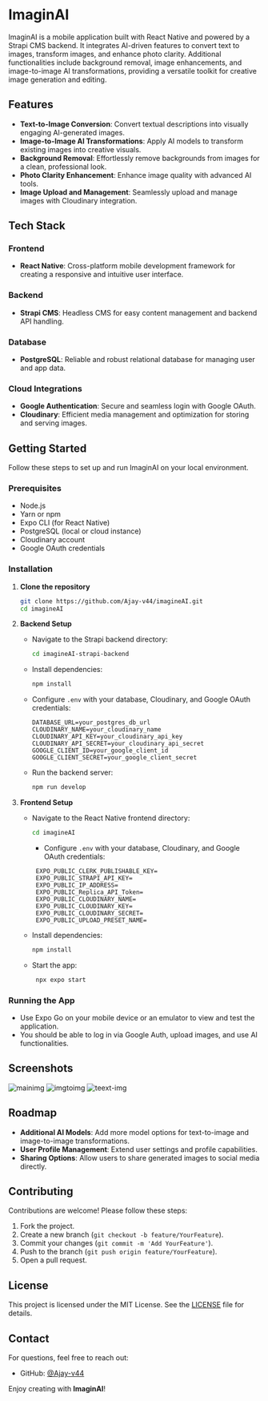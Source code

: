 


# ImaginAI

ImaginAI is a mobile application built with React Native and powered by a Strapi CMS backend. It integrates AI-driven features to convert text to images, transform images, and enhance photo clarity. Additional functionalities include background removal, image enhancements, and image-to-image AI transformations, providing a versatile toolkit for creative image generation and editing.

## Features
- **Text-to-Image Conversion**: Convert textual descriptions into visually engaging AI-generated images.
- **Image-to-Image AI Transformations**: Apply AI models to transform existing images into creative visuals.
- **Background Removal**: Effortlessly remove backgrounds from images for a clean, professional look.
- **Photo Clarity Enhancement**: Enhance image quality with advanced AI tools.
- **Image Upload and Management**: Seamlessly upload and manage images with Cloudinary integration.

## Tech Stack
### Frontend
- **React Native**: Cross-platform mobile development framework for creating a responsive and intuitive user interface.
  
### Backend
- **Strapi CMS**: Headless CMS for easy content management and backend API handling.
  
### Database
- **PostgreSQL**: Reliable and robust relational database for managing user and app data.

### Cloud Integrations
- **Google Authentication**: Secure and seamless login with Google OAuth.
- **Cloudinary**: Efficient media management and optimization for storing and serving images.

## Getting Started
Follow these steps to set up and run ImaginAI on your local environment.

### Prerequisites
- Node.js
- Yarn or npm
- Expo CLI (for React Native)
- PostgreSQL (local or cloud instance)
- Cloudinary account
- Google OAuth credentials

### Installation

1. **Clone the repository**
   ```bash
   git clone https://github.com/Ajay-v44/imagineAI.git
   cd imagineAI
   ```

2. **Backend Setup**
   - Navigate to the Strapi backend directory:
     ```bash
     cd imagineAI-strapi-backend
     ```
   - Install dependencies:
     ```bash
     npm install
     ```
   - Configure `.env` with your database, Cloudinary, and Google OAuth credentials:
     ```env
     DATABASE_URL=your_postgres_db_url
     CLOUDINARY_NAME=your_cloudinary_name
     CLOUDINARY_API_KEY=your_cloudinary_api_key
     CLOUDINARY_API_SECRET=your_cloudinary_api_secret
     GOOGLE_CLIENT_ID=your_google_client_id
     GOOGLE_CLIENT_SECRET=your_google_client_secret
     ```
   - Run the backend server:
     ```bash
     npm run develop
     ```

3. **Frontend Setup**
   - Navigate to the React Native frontend directory:
     ```bash
     cd imagineAI
     ```
      - Configure `.env` with your database, Cloudinary, and Google OAuth credentials:
     ```env
      EXPO_PUBLIC_CLERK_PUBLISHABLE_KEY=
      EXPO_PUBLIC_STRAPI_API_KEY=
      EXPO_PUBLIC_IP_ADDRESS=
      EXPO_PUBLIC_Replica_API_Token=
      EXPO_PUBLIC_CLOUDINARY_NAME=
      EXPO_PUBLIC_CLOUDINARY_KEY=
      EXPO_PUBLIC_CLOUDINARY_SECRET=
      EXPO_PUBLIC_UPLOAD_PRESET_NAME=
     ```
   - Install dependencies:
     ```bash
     npm install
     ```
   - Start the app:
     ```bash
      npx expo start
     ```

### Running the App
- Use Expo Go on your mobile device or an emulator to view and test the application.
- You should be able to log in via Google Auth, upload images, and use AI functionalities.

## Screenshots

![mainimg](https://github.com/user-attachments/assets/afce7345-49cb-473e-9ac8-acff5a1771e5)
![imgtoimg](https://github.com/user-attachments/assets/f95c543a-aa35-429f-bc67-eba3211c9780)
![teext-img](https://github.com/user-attachments/assets/c9725c23-06a6-455d-97de-454bc43b3f2a)


## Roadmap
- **Additional AI Models**: Add more model options for text-to-image and image-to-image transformations.
- **User Profile Management**: Extend user settings and profile capabilities.
- **Sharing Options**: Allow users to share generated images to social media directly.

## Contributing
Contributions are welcome! Please follow these steps:
1. Fork the project.
2. Create a new branch (`git checkout -b feature/YourFeature`).
3. Commit your changes (`git commit -m 'Add YourFeature'`).
4. Push to the branch (`git push origin feature/YourFeature`).
5. Open a pull request.

## License
This project is licensed under the MIT License. See the [LICENSE](LICENSE) file for details.

## Contact
For questions, feel free to reach out:
- GitHub: [@Ajay-v44](https://github.com/Ajay-v44)

Enjoy creating with **ImaginAI**!
